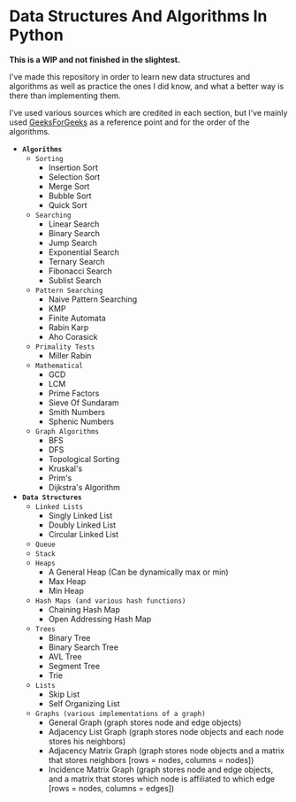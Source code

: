 # Data Structures And Algorithms In Python

**This is a WIP and not finished in the slightest.**

I've made this repository in order to learn new data structures and algorithms as well as practice the ones I did know, and what a better way is there than implementing them.

I've used various sources which are credited in each section, but I've mainly used [GeeksForGeeks](https://www.geeksforgeeks.org/) as a reference point and for the order of the algorithms.

* **`Algorithms`**
  * `Sorting`
    * Insertion Sort
    * Selection Sort
    * Merge Sort
    * Bubble Sort
    * Quick Sort
  * `Searching`
    * Linear Search
    * Binary Search
    * Jump Search
    * Exponential Search
    * Ternary Search
    * Fibonacci Search
    * Sublist Search
  * `Pattern Searching`
    * Naive Pattern Searching
    * KMP
    * Finite Automata
    * Rabin Karp
    * Aho Corasick
  * `Primality Tests`
    * Miller Rabin
  * `Mathematical`
    * GCD
    * LCM
    * Prime Factors
    * Sieve Of Sundaram
    * Smith Numbers
    * Sphenic Numbers
  * `Graph Algorithms`
    * BFS
    * DFS
    * Topological Sorting
    * Kruskal's
    * Prim's
    * Dijkstra's Algorithm
* **`Data Structures`**
  * `Linked Lists`
    * Singly Linked List
    * Doubly Linked List
    * Circular Linked List
  * `Queue`
  * `Stack`
  * `Heaps`
    * A General Heap (Can be dynamically max or min)
    * Max Heap
    * Min Heap
  * `Hash Maps (and various hash functions)`
    * Chaining Hash Map
    * Open Addressing Hash Map
  * `Trees`
    * Binary Tree
    * Binary Search Tree
    * AVL Tree
    * Segment Tree
    * Trie
  * `Lists`
    * Skip List
    * Self Organizing List
  * `Graphs (various implementations of a graph)`
    * General Graph (graph stores node and edge objects)
    * Adjacency List Graph (graph stores node objects and each node stores his neighbors)
    * Adjacency Matrix Graph (graph stores node objects and a matrix that stores neighbors [rows = nodes, columns = nodes])
    * Incidence Matrix Graph (graph stores node and edge objects, and a matrix that stores which node is affiliated to which edge [rows = nodes, columns = edges])
